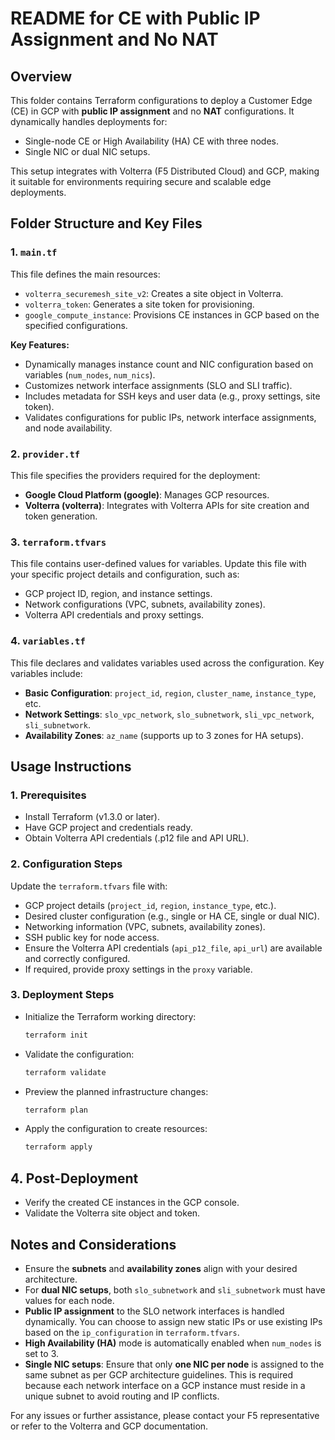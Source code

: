 # README for CE with Public IP Assignment and No NAT

## Overview

This folder contains Terraform configurations to deploy a Customer Edge (CE) in GCP with **public IP assignment** and no **NAT** configurations. It dynamically handles deployments for:

- Single-node CE or High Availability (HA) CE with three nodes.
- Single NIC or dual NIC setups.
  
This setup integrates with Volterra (F5 Distributed Cloud) and GCP, making it suitable for environments requiring secure and scalable edge deployments.

## Folder Structure and Key Files

### 1. `main.tf`

This file defines the main resources:

- `volterra_securemesh_site_v2`: Creates a site object in Volterra.
- `volterra_token`: Generates a site token for provisioning.
- `google_compute_instance`: Provisions CE instances in GCP based on the specified configurations.

**Key Features:**
- Dynamically manages instance count and NIC configuration based on variables (`num_nodes`, `num_nics`).
- Customizes network interface assignments (SLO and SLI traffic).
- Includes metadata for SSH keys and user data (e.g., proxy settings, site token).
- Validates configurations for public IPs, network interface assignments, and node availability.

### 2. `provider.tf`

This file specifies the providers required for the deployment:

- **Google Cloud Platform (google)**: Manages GCP resources.
- **Volterra (volterra)**: Integrates with Volterra APIs for site creation and token generation.

### 3. `terraform.tfvars`

This file contains user-defined values for variables. Update this file with your specific project details and configuration, such as:

- GCP project ID, region, and instance settings.
- Network configurations (VPC, subnets, availability zones).
- Volterra API credentials and proxy settings.

### 4. `variables.tf`

This file declares and validates variables used across the configuration. Key variables include:

- **Basic Configuration**: `project_id`, `region`, `cluster_name`, `instance_type`, etc.
- **Network Settings**: `slo_vpc_network`, `slo_subnetwork`, `sli_vpc_network`, `sli_subnetwork`.
- **Availability Zones**: `az_name` (supports up to 3 zones for HA setups).

## Usage Instructions

### 1. Prerequisites

- Install Terraform (v1.3.0 or later).
- Have GCP project and credentials ready.
- Obtain Volterra API credentials (.p12 file and API URL).

### 2. Configuration Steps

Update the `terraform.tfvars` file with:

- GCP project details (`project_id`, `region`, `instance_type`, etc.).
- Desired cluster configuration (e.g., single or HA CE, single or dual NIC).
- Networking information (VPC, subnets, availability zones).
- SSH public key for node access.
- Ensure the Volterra API credentials (`api_p12_file`, `api_url`) are available and correctly configured.
- If required, provide proxy settings in the `proxy` variable.


### 3. Deployment Steps

- Initialize the Terraform working directory:
  ```bash
  terraform init

- Validate the configuration:
  ```bash
  terraform validate

- Preview the planned infrastructure changes:
  ```bash
  terraform plan

- Apply the configuration to create resources:
  ```bash
  terraform apply

## 4. Post-Deployment

- Verify the created CE instances in the GCP console.
- Validate the Volterra site object and token.

## Notes and Considerations

- Ensure the **subnets** and **availability zones** align with your desired architecture.
- For **dual NIC setups**, both `slo_subnetwork` and `sli_subnetwork` must have values for each node.
- **Public IP assignment** to the SLO network interfaces is handled dynamically. You can choose to assign new static IPs or use existing IPs based on the `ip_configuration` in `terraform.tfvars`.
- **High Availability (HA)** mode is automatically enabled when `num_nodes` is set to 3.
- **Single NIC setups**: Ensure that only **one NIC per node** is assigned to the same subnet as per GCP architecture guidelines. This is required because each network interface on a GCP instance must reside in a unique subnet to avoid routing and IP conflicts.

For any issues or further assistance, please contact your F5 representative or refer to the Volterra and GCP documentation.
